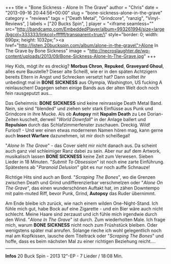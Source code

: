 +++
title = "Bone Sickness - Alone In The Grave"
author = "Chris"
date = "2013-09-16 20:44:56+00:00"
slug = "bone-sickness-alone-in-the-grave"
category = "reviews"
tags = ["Death Metal", "Grindcore", "ranzig", "Vinyl-Reviews", ]
labels = ["20 Bucks Spin", ]
player = "<iframe seamless=\"\" src=\"http://bandcamp.com/EmbeddedPlayer/album=993261994/size=large/bgcol=333333/linkcol=ffffff/transparent=true/\" style=\"border: 0; width: 690px; height: 1032px;\"><a href=\"http://listen.20buckspin.com/album/alone-in-the-grave\">Alone In The Grave by Bone Sickness</a></iframe>"
image = "http://necroslaughter.de/wp-content/uploads/2013/09/Bone-Sickness-Alone-In-The-Grave.jpg"
+++

Hey Kids, mögt ihr es dreckig? **Morbus Chron**, **Repuked**, **Graveyard Ghoul**, alles eure Baustelle? Dieser alte Scheiß, wie er in den späten Achtzigern bereits Eltern in Angst und Schrecken versetzt hat? Dann solltet ihr unbedingt mal in **BONE SICKNESS** aus Olympia, Washington, US fucking A reinlauschen! Dagegen sehen einige Bands aus der alten Welt doch noch fein rausgeputzt aus...

Das Geheimnis: **BONE SICKNESS** sind keine reinrassige Death Metal Band. Nein, sie sind "blended" und ziehen sehr stark Einflüsse aus Punk und Grindcore in ihre Mucke. Als ob **Autopsy** mit **Napalm Death** zu Lee Dorian-Zeiten kuschelt, derweil "_World Downfall_" in der Anlage ballert und **Repulsion** durch das Schlafzimmerfenster zuschauen. Dreckig. Wild! Furios!! - Und wer einen etwas moderneren Namen hören mag, kann gerne auch **Insect Warfare** dazunehmen, ist mir doch scheißegal!

"_Alone In The Grave_" - das Cover sieht mir nicht danach aus. Da scheint auch ganz viel schleimiger Ranz dabei zu sein. Aber nur auf dem Artwork, musikalisch lassen **BONE SICKNESS** keine Zeit zum Verwesen. Sieben Lieder in 18 Minuten. "_Submit To Obsession_" ist noch eine zarte Einführung. Spätestens ab "_Paranoid Delusion_" gibt es nur noch auffe Schnauze!

Richtige Hits sind auch an Bord. "_Scraping The Bones_", wo die Grenzen zwischen Death und Grind undifferenzierbar verschmelzen oder "_Alone On The Grave_", das einen wunderschönen Auftakt hat, im zähen Downtempo mit palm-muted Riff, bevor Punk, Grind, **Autopsy** das Ruder übernimmt.

Am Ende bleibe ich zurück, wie nach einem wilden One-Night-Stand. Ich fühle mich gut, habe Bock auf eine Zigarette - und ein Bier wäre auch nicht schlecht. Meine Haare sind zerzaust und ich fühle mich irgendwie durch den Wind. "_Alone In The Grave_" ist durch. Zum wiederholten Male. Ich frage mich, warum **BONE SICKNESS** nicht noch zum Früshstück bleiben. Oder wenigstens später mal anrufen. Solange rieche ich wohl gelegentlich noch mal am Kopfkissen, lausche dem Titeltrack oder "_Scraping The Bones_" und hoffe, dass es beim nächsten Mal  zu einer richtigen Beziehung reicht....





---
**Infos**
20 Buck Spin  - 2013
12"-EP - 7 Lieder / 18:08 Min.

